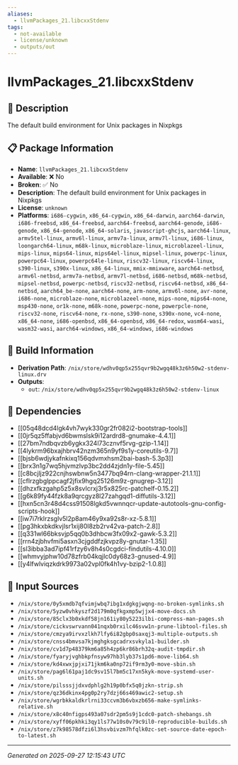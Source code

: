 ```yaml
---
aliases:
  - llvmPackages_21.libcxxStdenv
tags:
  - not-available
  - license/unknown
  - outputs/out
---
```


# llvmPackages_21.libcxxStdenv

## 📝 Description

The default build environment for Unix packages in Nixpkgs

## 📋 Package Information

- **Name**: `llvmPackages_21.libcxxStdenv`
- **Available**: ❌ No
- **Broken**: ✅ No
- **Description**: The default build environment for Unix packages in Nixpkgs
- **License**: `unknown`
- **Platforms**: `i686-cygwin`, `x86_64-cygwin`, `x86_64-darwin`, `aarch64-darwin`, `i686-freebsd`, `x86_64-freebsd`, `aarch64-freebsd`, `aarch64-genode`, `i686-genode`, `x86_64-genode`, `x86_64-solaris`, `javascript-ghcjs`, `aarch64-linux`, `armv5tel-linux`, `armv6l-linux`, `armv7a-linux`, `armv7l-linux`, `i686-linux`, `loongarch64-linux`, `m68k-linux`, `microblaze-linux`, `microblazeel-linux`, `mips-linux`, `mips64-linux`, `mips64el-linux`, `mipsel-linux`, `powerpc-linux`, `powerpc64-linux`, `powerpc64le-linux`, `riscv32-linux`, `riscv64-linux`, `s390-linux`, `s390x-linux`, `x86_64-linux`, `mmix-mmixware`, `aarch64-netbsd`, `armv6l-netbsd`, `armv7a-netbsd`, `armv7l-netbsd`, `i686-netbsd`, `m68k-netbsd`, `mipsel-netbsd`, `powerpc-netbsd`, `riscv32-netbsd`, `riscv64-netbsd`, `x86_64-netbsd`, `aarch64_be-none`, `aarch64-none`, `arm-none`, `armv6l-none`, `avr-none`, `i686-none`, `microblaze-none`, `microblazeel-none`, `mips-none`, `mips64-none`, `msp430-none`, `or1k-none`, `m68k-none`, `powerpc-none`, `powerpcle-none`, `riscv32-none`, `riscv64-none`, `rx-none`, `s390-none`, `s390x-none`, `vc4-none`, `x86_64-none`, `i686-openbsd`, `x86_64-openbsd`, `x86_64-redox`, `wasm64-wasi`, `wasm32-wasi`, `aarch64-windows`, `x86_64-windows`, `i686-windows`

## 🔧 Build Information

- **Derivation Path**: `/nix/store/wdhv0qp5x255qvr9b2wgq48k3z6h50w2-stdenv-linux.drv`
- **Outputs**:
  - `out`:  `/nix/store/wdhv0qp5x255qvr9b2wgq48k3z6h50w2-stdenv-linux`

## 🔗 Dependencies

- [[05q48dcd4lgk4vh7wyk330gr2fr082i2-bootstrap-tools]]
- [[0jr5qz5ffabjvd6bwmslsk9i12ardrd8-gnumake-4.4.1]]
- [[27bm7ndbqvzb6ygkx324l73cznvf5rvg-gzip-1.14]]
- [[4lykrm96bxajhbrv42nzm365n9yf9s1y-coreutils-9.7]]
- [[bjsb6wdjykafnkixq156qdvmxhsm2bai-bash-5.3p3]]
- [[brx3n1g7wq5hjvmzlvp3bc2dd4zjdn1y-file-5.45]]
- [[c8bcjljz922cnjhswbnw5n3477bq94rn-clang-wrapper-21.1.1]]
- [[cflrzgbglppcagf2jfix9hgq25126m9z-gnugrep-3.12]]
- [[dhzxfkzgahp5z5x8svlcrxj3r5x825rc-patchelf-0.15.2]]
- [[g6k89fy44fzk8a9qrcgyz8l27zahgqd1-diffutils-3.12]]
- [[hxn5cn3r48d4css91508lgkd5vwnnqcr-update-autotools-gnu-config-scripts-hook]]
- [[iw7i7rklrzsglv5l2p8am46y9xa92s8r-xz-5.8.1]]
- [[pg3hkxbkdkvjlsr1xij80l8zb2rv42va-patch-2.8]]
- [[q331wl66bksvjp5qq0b3dhbcw3fx09x2-gawk-5.3.2]]
- [[rrn4zjbhvfmi5asxn3cjgddfzjkvpz8y-gnutar-1.35]]
- [[sl3ibba3ad7ipf41rfzy6v8h4s0cgdci-findutils-4.10.0]]
- [[whmvyjphw10d78zfrb04kqjlc0dy68z3-gnused-4.9]]
- [[y4lfwlviqzkdrk9973a02vpl0fk4h1vy-bzip2-1.0.8]]

## 📁 Input Sources

- `/nix/store/0y5xmdb7qfvimjwbq7ibg1xdgkgjwqng-no-broken-symlinks.sh`
- `/nix/store/5yzw0vhkyszf2d179m0qfkgxmp5wjjx4-move-docs.sh`
- `/nix/store/85clx3b0xkdf58jn161iy80y5223ilbi-compress-man-pages.sh`
- `/nix/store/cickvswrvann041nqxb0rxilc46svw1n-prune-libtool-files.sh`
- `/nix/store/cmzya9irvxzlkh7lfy6i82gbp0saxqj3-multiple-outputs.sh`
- `/nix/store/cnss4bmvsa7kjmghgksgcadrxsvkyla1-builder.sh`
- `/nix/store/cv1d7p48379km6a85h4zp6kr86brh32q-audit-tmpdir.sh`
- `/nix/store/fyaryjvghbkpfnsyw97hb3lyb37s1pd6-move-lib64.sh`
- `/nix/store/kd4xwxjpjxi71jkm6ka0np72if9rm3y0-move-sbin.sh`
- `/nix/store/pag6l61paj1dc9sv15l7bm5c17xn5kyk-move-systemd-user-units.sh`
- `/nix/store/pilsssjjdxvdphlg2h19p0bfx5q0jzkn-strip.sh`
- `/nix/store/qz36dkinx4pg0p2ry7dzj66s469awic2-setup.sh`
- `/nix/store/wgrbkkaldkrlrni33ccvm3b6vbxzb656-make-symlinks-relative.sh`
- `/nix/store/x8c40nfigps493a07sdr2pm5s9j1cdc0-patch-shebangs.sh`
- `/nix/store/xyff06pkhki3qy1ls77w10s0v79c9il0-reproducible-builds.sh`
- `/nix/store/z7k98578dfzi6l3hsvbivzm7hfqlk0zc-set-source-date-epoch-to-latest.sh`

---
*Generated on 2025-09-27 12:15:43 UTC*

